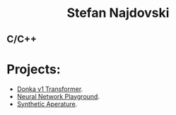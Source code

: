 <h1 align="center">Stefan <b>Najdov</b>ski</h1>

## C/C++

# Projects:
- [Donka v1 Transformer](https://github.com/najdov/Donka-v1).
- [Neural Network Playground](https://github.com/najdov/Neural-Net-Playground).
- [Synthetic Aperature](https://github.com/najdov/synthetic-aperature).
